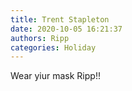 ```yaml
---
title: Trent Stapleton
date: 2020-10-05 16:21:37
authors: Ripp
categories: Holiday
---
```


 Wear yiur mask Ripp!!